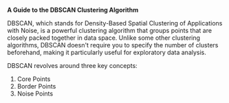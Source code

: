 **A Guide to the DBSCAN Clustering Algorithm**

DBSCAN, which stands for Density-Based Spatial Clustering of Applications with Noise, is a powerful clustering algorithm that groups points that are closely packed together in data space. Unlike some other clustering algorithms, DBSCAN doesn't require you to specify the number of clusters beforehand, making it particularly useful for exploratory data analysis.

DBSCAN revolves around three key concepts:

1. Core Points
2. Border Points
3. Noise Points